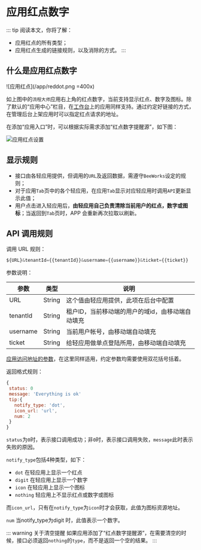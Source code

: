 # 应用红点数字

::: tip 阅读本文，你将了解：
* 应用红点的所有类型；
* 应用红点生成的链接规则，以及消除的方式。
:::

## 什么是应用红点数字

![应用红点](/app/reddot.png =400x)

如上图中的`流程大师`应用右上角的红点数字，当前支持显示红点、数字及图标。除了默认的“应用中心”栏目，在[工作台](/light-app/workbench.md)上的应用同样支持。通过约定好链接的方式，在管理后台上架应用时可以指定红点请求的地址。

在添加“应用入口”时，可以根据实际需求添加“红点数字提醒源”，如下图：

![应用红点设置](/app/notify-setting.png)

## 显示规则

* 接口由各轻应用提供，但调用的`URL`及返回数据，需遵守`BeeWorks`设定的规则；
* 对于应用`Tab`页中的各个轻应用，在应用`Tab`显示对应轻应用时调用`API`更新显示此值；
* 用户点击进入轻应用后，**由轻应用自己负责清除当前用户的红点，数字或图标**；当返回到`Tab`页时，APP 会重新再次拉取以刷新。

## API 调用规则

调用 URL 规则：

```js
${URL}&tenantId={{tenantId}}&username={{username}}&ticket={{ticket}}
```

参数说明：

| 参数 | 类型 | 说明|
| - | - | - |
| URL |  String | 这个值由轻应用提供，此项在后台中配置 |
| tenantId | String | 租户ID，当前移动端的用户的域id，由移动端自动填充 | 
| username | String | 当前用户帐号，由移动端自动填充|
| ticket | String | 给轻应用做单点登陆所用，由移动端自动填充 |

[应用访问地址的参数](/light-app/create.html#启动地址)，在这里同样适用，约定参数均需要使用双花括号括着。

返回格式规则：

```js
{
 status: 0
 message: 'Everything is ok'
 tip:{
   notify_type: 'dot',
   icon_url: 'url',
   num: 2
 }
}
```

`status`为`0`时，表示接口调用成功；非`0`时，表示接口调用失败，`message`此时表示失败的原因。

`notify_type`包括4种类型，如下：

* `dot` 在轻应用上显示一个红点
* `digit` 在轻应用上显示一个数字
* `icon` 在轻应用上显示一个图标
* `nothing` 轻应用上不显示红点或数字或图标

而`icon_url`，只有在`notify_type`为`icon`时才会获取，此值为图标资源地址。

`num` 当notify_type为digit 时，此值表示一个数字。

::: warning 关于清空提醒
如果应用添加了“红点数字提醒源”，在需要清空的时候，接口必须返回`nothing`的`type`，而不是返回一个空的结果。
:::